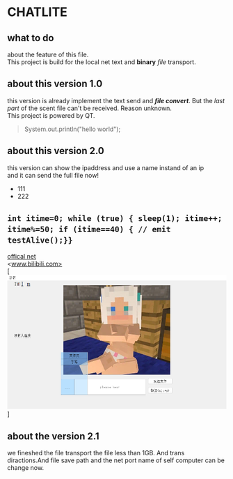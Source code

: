 # CHATLITE

## what to do

about the feature of this file.  
This project is build for the local net text and **binary** *file* transport.

## about this version 1.0

this version is already implement the text send and ***file convert***. But the
*last part* of the scent file can't be received. Reason unknown.  
This project is powered by QT.
> System.out.println("hello world");

## about this version 2.0

this version can show the ipaddress and use a name instand of an ip  
and it can send the full file now!

* 111
* 222

``int itime=0;
while (true)
{
sleep(1);
itime++;
itime%=50;
if (itime==40)
{
// emit testAlive();}}
``
---
[offical net](http://124.222.232.23:8080/firstweb/register.html)  
<www.bilibili.com>  
[![nothing](mainwindow.png)]

## about the version 2.1

we fineshed the file transport the file less than 1GB. And trans diractions.And file
save path and the net port name of self computer can be change now. 

